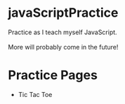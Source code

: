 # javaScriptPractice
Practice as I teach myself JavaScript.
<br><br>
More will probably come in the future!


<h1>Practice Pages</h1>
<ul>
  <li>Tic Tac Toe</li>
</ul>
